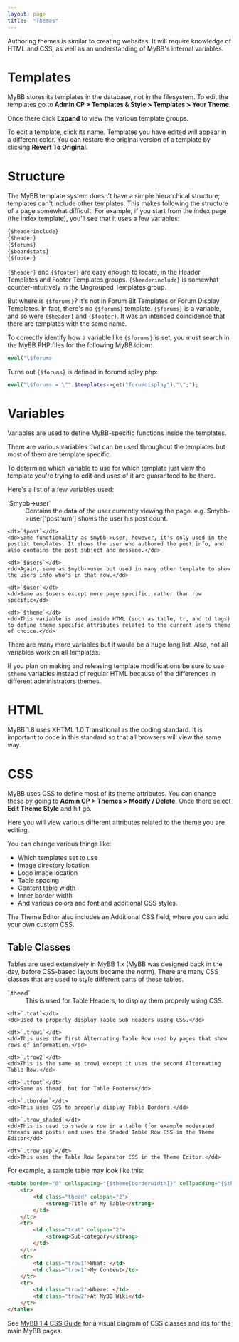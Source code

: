 ```yaml
---
layout: page
title:  "Themes"
---
```


Authoring themes is similar to creating websites. It will require knowledge of HTML and CSS, as well as an understanding of MyBB's internal variables.

# Templates

MyBB stores its templates in the database, not in the filesystem. To edit the templates go to **Admin CP > Templates & Style > Templates > Your Theme**.

Once there click **Expand** to view the various template groups.

To edit a template, click its name. Templates you have edited will appear in a different color. You can restore the original version of a template by clicking **Revert To Original**.

# Structure

The MyBB template system doesn't have a simple hierarchical structure; templates can't include other templates. This makes following the structure of a page somewhat difficult. For example, if you start from the index page (the index template), you'll see that it uses a few variables:

```html
{$headerinclude}
{$header}
{$forums}
{$boardstats}
{$footer}
```

`{$header}` and `{$footer}` are easy enough to locate, in the Header Templates and Footer Templates groups. `{$headerinclude}` is somewhat counter-intuitively in the Ungrouped Templates group.

But where is `{$forums}`? It's not in Forum Bit Templates or Forum Display Templates. In fact, there's no `{$forums}` template. `{$forums}` is a variable, and so were `{$header}` and `{$footer}`. It was an intended coincidence that there are templates with the same name.

To correctly identify how a variable like `{$forums}` is set, you must search in the MyBB PHP files for the following MyBB idiom:

```php
eval("\$forums
```
Turns out `{$forums}` is defined in forumdisplay.php:

```php
eval("\$forums = \"".$templates->get("forumdisplay")."\";");
```

# Variables

Variables are used to define MyBB-specific functions inside the templates.

There are various variables that can be used throughout the templates but most of them are template specific.

To determine which variable to use for which template just view the template you're trying to edit and uses of it are guaranteed to be there.

Here's a list of a few variables used:

<dl>
    <dt>`$mybb->user`</dt>
    <dd>Contains the data of the user currently viewing the page. e.g. $mybb->user['postnum'] shows the user his post count.</dd>

    <dt>`$post`</dt>
    <dd>Same functionality as $mybb->user, however, it's only used in the postbit templates. It shows the user who authored the post info, and also contains the post subject and message.</dd>

    <dt>`$users`</dt>
    <dd>Again, same as $mybb->user but used in many other template to show the users info who's in that row.</dd>

    <dt>`$user`</dt>
    <dd>Same as $users except more page specific, rather than row specific</dd>

    <dt>`$theme`</dt>
    <dd>This variable is used inside HTML (such as table, tr, and td tags) to define theme specific attributes related to the current users theme of choice.</dd>
</dl>

There are many more variables but it would be a huge long list. Also, not all variables work on all templates.

If you plan on making and releasing template modifications be sure to use `$theme` variables instead of regular HTML because of the differences in different administrators themes.

# HTML

MyBB 1.8 uses XHTML 1.0 Transitional as the coding standard. It is important to code in this standard so that all browsers will view the same way.

# CSS

MyBB uses CSS to define most of its theme attributes. You can change these by going to **Admin CP > Themes > Modify / Delete**. Once there select **Edit Theme Style** and hit go.

Here you will view various different attributes related to the theme you are editing.

You can change various things like:

- Which templates set to use
- Image directory location
- Logo image location
- Table spacing
- Content table width
- Inner border width
- And various colors and font and additional CSS styles.

The Theme Editor also includes an Additional CSS field, where you can add your own custom CSS.

## Table Classes

Tables are used extensively in MyBB 1.x (MyBB was designed back in the day, before CSS-based layouts became the norm). There are many CSS classes that are used to style different parts of these tables.

<dl>
    <dt>`.thead`</dt>
    <dd>This is used for Table Headers, to display them properly using CSS.</dd>

    <dt>`.tcat`</dt>
    <dd>Used to properly display Table Sub Headers using CSS.</dd>

    <dt>`.trow1`</dt>
    <dd>This uses the first Alternating Table Row used by pages that show rows of information.</dd>

    <dt>`.trow2`</dt>
    <dd>This is the same as trow1 except it uses the second Alternating Table Row.</dd>

    <dt>`.tfoot`</dt>
    <dd>Same as thead, but for Table Footers</dd>

    <dt>`.tborder`</dt>
    <dd>This uses CSS to properly display Table Borders.</dd>

    <dt>`.trow_shaded`</dt>
    <dd>This is used to shade a row in a table (for example moderated threads and posts) and uses the Shaded Table Row CSS in the Theme Editor</dd>

    <dt>`.trow_sep`</dt>
    <dd>This uses the Table Row Separator CSS in the Theme Editor.</dd>
</dl>

For example, a sample table may look like this:

```html
<table border="0" cellspacing="{$theme[borderwidth]}" cellpadding="{$theme[tablespace]}" width="100%">
    <tr>
        <td class="thead" colspan="2">
            <strong>Title of My Table</strong>
        </td>
    </tr>
    <tr>
        <td class="tcat" colspan="2">
            <strong>Sub-category</strong>
        </td>
    </tr>
    <tr>
        <td class="trow1">What: </td>
        <td class="trow1">My Content</td>
    </tr>
    <tr>
        <td class="trow2">Where: </td>
        <td class="trow2">At MyBB Wiki</td>
    </tr>
</table>
```

See [MyBB 1.4 CSS Guide](http://community.mybb.com/thread-33809.html) for a visual diagram of CSS classes and ids for the main MyBB pages.
